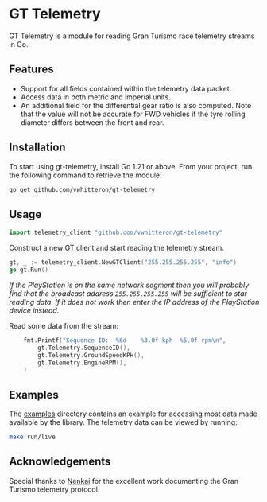 # GT Telemetry #

GT Telemetry is a module for reading Gran Turismo race telemetry streams in Go.

## Features

* Support for all fields contained within the telemetry data packet.
* Access data in both metric and imperial units.
* An additional field for the differential gear ratio is also computed. Note that the value will not be accurate for FWD vehicles if the tyre rolling diameter differs between the front and rear.



## Installation ##

To start using gt-telemetry, install Go 1.21 or above. From your project, run the following command to retrieve the module:

```bash
go get github.com/vwhitteron/gt-telemetry
```

## Usage ##

```go
import telemetry_client "github.com/vwhitteron/gt-telemetry"
```

Construct a new GT client and start reading the telemetry stream.

```go
gt, _ := telemetry_client.NewGTClient("255.255.255.255", "info")
go gt.Run()
```

_If the PlayStation is on the same network segment then you will probably find that the broadcast address `255.255.255.255` will be sufficient to star reading data. If it does not work then enter the IP address of the PlayStation device instead._



Read some data from the stream:

```go
    fmt.Printf("Sequence ID:  %6d    %3.0f kph  %5.0f rpm\n",
        gt.Telemetry.SequenceID(),
        gt.Telemetry.GroundSpeedKPH(),
        gt.Telemetry.EngineRPM(),
    )
```

## Examples ##

The [examples](./examples) directory contains an example for accessing most data made available by the library. The telemetry data can be viewed by running:

```bash
make run/live
```

## Acknowledgements ##
Special thanks to [Nenkai](https://github.com/Nenkai) for the excellent work documenting the Gran Turismo telemetry protocol.
